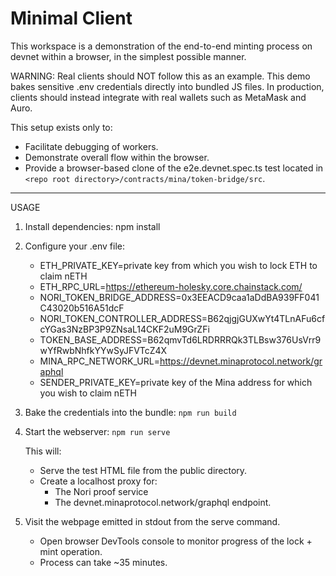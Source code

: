 # Minimal Client

This workspace is a demonstration of the end-to-end minting process on devnet within a browser, in the simplest possible manner.

WARNING: Real clients should NOT follow this as an example. This demo bakes sensitive .env credentials directly into bundled JS files.
In production, clients should instead integrate with real wallets such as MetaMask and Auro.

This setup exists only to:
- Facilitate debugging of workers.
- Demonstrate overall flow within the browser.
- Provide a browser-based clone of the e2e.devnet.spec.ts test located in `<repo root directory>/contracts/mina/token-bridge/src`.

------------------------------------------------------------

USAGE

1. Install dependencies:
   npm install

2. Configure your .env file:
   - ETH_PRIVATE_KEY=private key from which you wish to lock ETH to claim nETH
   - ETH_RPC_URL=https://ethereum-holesky.core.chainstack.com/<apiKey>
   - NORI_TOKEN_BRIDGE_ADDRESS=0x3EEACD9caa1aDdBA939FF041C43020b516A51dcF
   - NORI_TOKEN_CONTROLLER_ADDRESS=B62qjgjGUXwYt4TLnAFu6cfcYGas3NzBP3P9ZNsaL14CKF2uM9GrZFi
   - TOKEN_BASE_ADDRESS=B62qmvTd6LRDRRRQk3TLBsw376UsVrr9wYfRwbNhfkYYwSyJFVTcZ4X
   - MINA_RPC_NETWORK_URL=https://devnet.minaprotocol.network/graphql
   - SENDER_PRIVATE_KEY=private key of the Mina address for which you wish to claim nETH

3. Bake the credentials into the bundle:
   `npm run build`

4. Start the webserver:
   `npm run serve`

   This will:
   - Serve the test HTML file from the public directory.
   - Create a localhost proxy for:
     - The Nori proof service
     - The devnet.minaprotocol.network/graphql endpoint.

5. Visit the webpage emitted in stdout from the serve command.
   - Open browser DevTools console to monitor progress of the lock + mint operation.
   - Process can take ~35 minutes.
